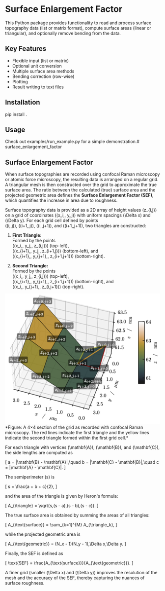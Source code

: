 # Surface Enlargement Factor

This Python package provides functionality to read and process surface topography data
(list or matrix format), compute surface areas (linear or triangular), and optionally
remove bending from the data.

## Key Features
- Flexible input (list or matrix)
- Optional unit conversion
- Multiple surface area methods
- Bending correction (row-wise)
- Plotting
- Result writing to text files

## Installation
pip install .

## Usage
Check out examples/run_example.py for a simple demonstration.# surface_enlargement_factor



## Surface Enlargement Factor

When surface topographies are recorded using confocal Raman microscopy or atomic force microscopy, the resulting data is arranged on a regular grid. A triangular mesh is then constructed over the grid to approximate the true surface area. The ratio between the calculated (true) surface area and the projected geometric area defines the **Surface Enlargement Factor (SEF)**, which quantifies the increase in area due to roughness.

Surface topography data is provided as a 2D array of height values \(z_{i,j}\) on a grid of coordinates \((x_i,\, y_j)\) with uniform spacings \(\Delta x\) and \(\Delta y\). For each grid cell defined by points  
\((i,\,j)\), \((i+1,\,j)\), \((i,\,j+1)\), and \((i+1,\,j+1)\), two triangles are constructed:

1. **First Triangle:**  
   Formed by the points  
   \((x_i,\, y_j,\, z_{i,j})\) (top-left),  
   \((x_{i+1},\, y_j,\, z_{i+1,j})\) (bottom-left), and  
   \((x_{i+1},\, y_{j+1},\, z_{i+1,j+1})\) (bottom-right).

2. **Second Triangle:**  
   Formed by the points  
   \((x_i,\, y_j,\, z_{i,j})\) (top-left),  
   \((x_{i+1},\, y_{j+1},\, z_{i+1,j+1})\) (bottom-right), and  
   \((x_i,\, y_{j+1},\, z_{i,j+1})\) (top-right).

<img src="/triangular_mesh_with_labels.png" alt="Exemplary mesh built from triangles" width="600"/>
*Figure: A 4×4 section of the grid as recorded with confocal Raman microscopy. The red lines indicate the first triangle and the yellow lines indicate the second triangle formed within the first grid cell.*

For each triangle with vertices \(\mathbf{A}\), \(\mathbf{B}\), and \(\mathbf{C}\), the side lengths are computed as

\[
a = \|\mathbf{B} - \mathbf{A}\|,\quad
b = \|\mathbf{C} - \mathbf{B}\|,\quad
c = \|\mathbf{A} - \mathbf{C}\|.
\]

The semiperimeter \(s\) is

\[
s = \frac{a + b + c}{2},
\]

and the area of the triangle is given by Heron's formula:

\[
A_{\triangle} = \sqrt{s\,(s - a)\,(s - b)\,(s - c)}.
\]

The true surface area is obtained by summing the areas of all triangles:

\[
A_{\text{surface}} = \sum_{k=1}^{M} A_{\triangle_k},
\]

while the projected geometric area is

\[
A_{\text{geometric}} = (N_x - 1)(N_y - 1)\,\Delta x\,\Delta y.
\]

Finally, the SEF is defined as

\[
\text{SEF} = \frac{A_{\text{surface}}}{A_{\text{geometric}}}.
\]

A finer grid (smaller \(\Delta x\) and \(\Delta y\)) improves the resolution of the mesh and the accuracy of the SEF, thereby capturing the nuances of surface roughness.
